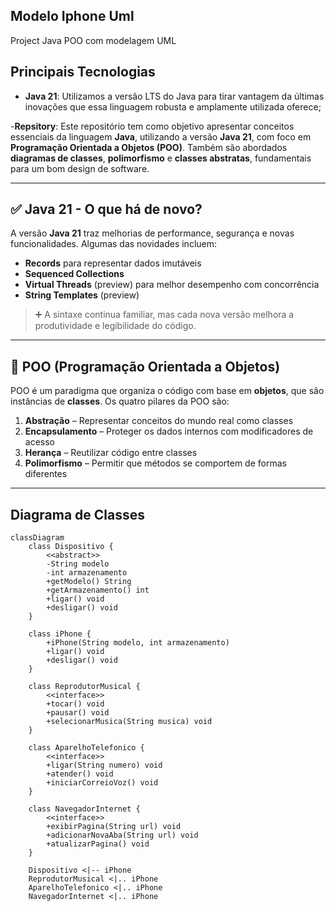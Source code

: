 ## Modelo Iphone Uml
Project Java POO com modelagem UML

## Principais Tecnologias
- **Java 21**: Utilizamos a versão LTS do Java para tirar vantagem da últimas inovações que essa linguagem robusta e amplamente utilizada oferece;

-**Repsitory**: Este repositório tem como objetivo apresentar conceitos essenciais da linguagem **Java**, utilizando a versão **Java 21**, com foco em **Programação Orientada a Objetos (POO)**. Também são abordados **diagramas de classes**, **polimorfismo** e **classes abstratas**, fundamentais para um bom design de software.

---

## ✅ Java 21 - O que há de novo?

A versão **Java 21** traz melhorias de performance, segurança e novas funcionalidades. Algumas das novidades incluem:

- **Records** para representar dados imutáveis
- **Sequenced Collections**
- **Virtual Threads** (preview) para melhor desempenho com concorrência
- **String Templates** (preview)

> ➕ A sintaxe continua familiar, mas cada nova versão melhora a produtividade e legibilidade do código.

---

## 🧱 POO (Programação Orientada a Objetos)

POO é um paradigma que organiza o código com base em **objetos**, que são instâncias de **classes**. Os quatro pilares da POO são:

1. **Abstração** – Representar conceitos do mundo real como classes
2. **Encapsulamento** – Proteger os dados internos com modificadores de acesso
3. **Herança** – Reutilizar código entre classes
4. **Polimorfismo** – Permitir que métodos se comportem de formas diferentes

---


## Diagrama de Classes

```mermaid
classDiagram
    class Dispositivo {
        <<abstract>>
        -String modelo
        -int armazenamento
        +getModelo() String
        +getArmazenamento() int
        +ligar() void
        +desligar() void
    }

    class iPhone {
        +iPhone(String modelo, int armazenamento)
        +ligar() void
        +desligar() void
    }

    class ReprodutorMusical {
        <<interface>>
        +tocar() void
        +pausar() void
        +selecionarMusica(String musica) void
    }

    class AparelhoTelefonico {
        <<interface>>
        +ligar(String numero) void
        +atender() void
        +iniciarCorreioVoz() void
    }

    class NavegadorInternet {
        <<interface>>
        +exibirPagina(String url) void
        +adicionarNovaAba(String url) void
        +atualizarPagina() void
    }

    Dispositivo <|-- iPhone
    ReprodutorMusical <|.. iPhone
    AparelhoTelefonico <|.. iPhone
    NavegadorInternet <|.. iPhone

  ```